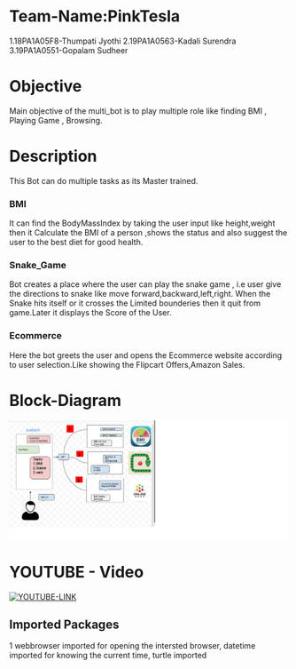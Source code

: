# Team-Name:PinkTesla
1.18PA1A05F8-Thumpati Jyothi
2.19PA1A0563-Kadali Surendra
3.19PA1A0551-Gopalam Sudheer

# Objective 
  Main objective of the multi_bot is to play multiple role like finding BMI , Playing Game , Browsing.  
# Description
This Bot can do multiple tasks as its Master trained.

### BMI
   It can find the BodyMassIndex by taking the user input like height,weight then it Calculate the BMI of a person ,shows the status and also suggest the user to the best diet for good health.

### Snake_Game
   Bot creates a place where the user can play the snake game , i.e user give the directions to snake like move forward,backward,left,right. When the Snake hits itself or it crosses the Limited bounderies then it quit from game.Later it displays the Score of the User.

### Ecommerce
  Here the bot  greets the user and opens the Ecommerce website according to user selection.Like showing the Flipcart Offers,Amazon Sales. 
# Block-Diagram
  ![Block_Diagram](https://raw.githubusercontent.com/Jyothi12015-t/Multibot/main/project1.png)
  
# YOUTUBE - Video
[![YOUTUBE-LINK](https://img.youtube.com/vi/S9IXKMOWPOE/0.jpg)](https://www.youtube.com/watch?v=S9IXKMOWPOE)

## Imported Packages
1 webbrowser imported for opening the intersted browser, datetime imported for knowing the current time, turtle imported


